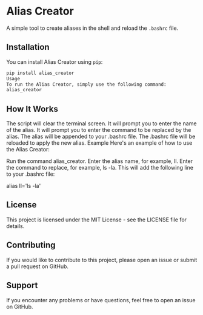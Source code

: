 # Alias Creator

A simple tool to create aliases in the shell and reload the `.bashrc` file.

## Installation

You can install Alias Creator using `pip`:

```bash
pip install alias_creator
Usage
To run the Alias Creator, simply use the following command:
alias_creator
```

## How It Works

The script will clear the terminal screen.
It will prompt you to enter the name of the alias.
It will prompt you to enter the command to be replaced by the alias.
The alias will be appended to your .bashrc file.
The .bashrc file will be reloaded to apply the new alias.
Example
Here's an example of how to use the Alias Creator:

Run the command alias_creator.
Enter the alias name, for example, ll.
Enter the command to replace, for example, ls -la.
This will add the following line to your .bashrc file:

alias ll='ls -la'

## License

This project is licensed under the MIT License - see the LICENSE file for details.

## Contributing
If you would like to contribute to this project, please open an issue or submit a pull request on GitHub.

## Support
If you encounter any problems or have questions, feel free to open an issue on GitHub.